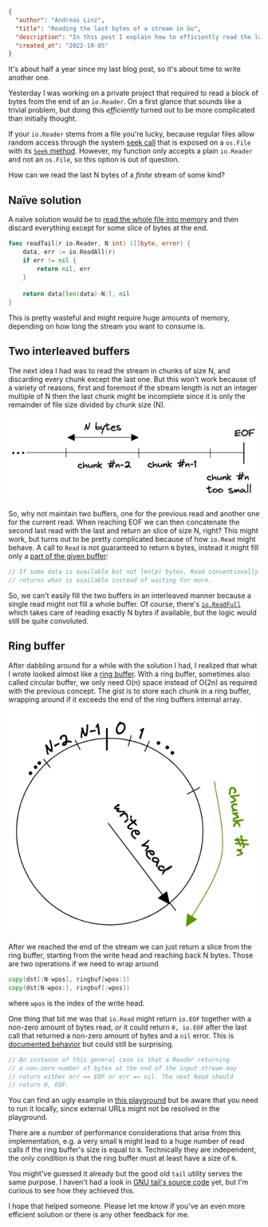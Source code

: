```json
{
  "author": "Andreas Linz",
  "title": "Reading the last bytes of a stream in Go",
  "description": "In this post I explain how to efficiently read the last bytes of a stream of file, just like the good old tail utility.",
  "created_at": "2022-10-05"
}
``` 

It's about half a year since my last blog post, so it's about time to write another one.

Yesterday I was working on a private project that required to read a block of bytes from the end of an `io.Reader`.
On a first glance that sounds like a trivial problem, but doing this _efficiently_ turned out to be more complicated than initially thought.

If your `io.Reader` stems from a file you're lucky, because regular files allow random access through the system [seek call](https://man7.org/linux/man-pages/man2/lseek.2.html) that is exposed on a `os.File` with its [`Seek` method](https://pkg.go.dev/os#File.Seek).  However, my function only accepts a plain `io.Reader` and not an `os.File`, so this option is out of question.

How can we read the last N bytes of a _finite_ stream of some kind?

## Naïve solution

A naïve solution would be to [read the whole file into memory](https://pkg.go.dev/io#ReadAll) and then discard everything except for some slice of bytes at the end.

```go
func readTail(r io.Reader, N int) ([]byte, error) {
	data, err := io.ReadAll(r)
	if err != nil {
		return nil, err
	}

	return data[len(data)-N:], nil
}
```

This is pretty wasteful and might require huge amounts of memory, depending on how long the stream you want to consume is.

## Two interleaved buffers

The next idea I had was to read the stream in chunks of size N, and discarding every chunk except the last one.
But this won't work because of a variety of reasons, first and foremost if the stream length is not an integer multiple of N then the last chunk might be incomplete since it is only the remainder of file size divided by chunk size (N).

![illustration of an unaligned read](unalinged-end-of-file-read.png)

So, why not maintain two buffers, one for the previous read and another one for the current read.
When reaching EOF we can then concatenate the second last read with the last and return an slice of size N, right?
This might work, but turns out to be pretty complicated because of how `io.Read` might behave.
A call to `Read` is not guaranteed to return `N` bytes, instead it might fill only a [part of the given buffer](https://cs.opensource.google/go/go/+/refs/tags/go1.19.2:src/io/io.go;l=60-61):

```go
// If some data is available but not len(p) bytes, Read conventionally
// returns what is available instead of waiting for more.
```

So, we can't easily fill the two buffers in an interleaved manner because a single read might not fill a whole buffer.
Of course, there's [`io.ReadFull`](https://pkg.go.dev/io#ReadFull) which takes care of reading exactly N bytes if available, but the logic would still be quite convoluted.

## Ring buffer

After dabbling around for a while with the solution I had, I realized that what I wrote looked almost like a [ring buffer](https://en.wikipedia.org/wiki/Circular_buffer).
With a ring buffer, sometimes also called circular buffer, we only need O(n) space instead of O(2n) as required with the previous concept.
The gist is to store each chunk in a ring buffer, wrapping around if it exceeds the end of the ring buffers internal array.

![illustration of reading chunks with a ring buffer](ring-buffer-end-of-file-read.png)

After we reached the end of the stream we can just return a slice from the ring buffer, starting from the write head and reaching back N bytes.
Those are two operations if we need to wrap around

```go
copy(dst[:N-wpos], ringbuf[wpos:])
copy(dst[N-wpos:], ringbuf[:wpos])
```

where `wpos` is the index of the write head.

One thing that bit me was that `io.Read` might return `io.EOF` together with a non-zero amount of bytes read, _or_ it could return `0, io.EOF` after the last call that returned a non-zero amount of bytes and a `nil` error.
This is [documented behavior](https://cs.opensource.google/go/go/+/refs/tags/go1.19.2:src/io/io.go;l=83) but could still be surprising.

```go
// An instance of this general case is that a Reader returning
// a non-zero number of bytes at the end of the input stream may
// return either err == EOF or err == nil. The next Read should
// return 0, EOF.
```

You can find an ugly example in [this playground](https://go.dev/play/p/M-WcpkVviGV) but be aware that you need to run it locally, since external URLs might not be resolved in the playground.

There are a number of performance considerations that arise from this implementation, e.g. a very small `N` might lead to a huge number of read calls if the ring buffer's size is equal to `N`.
Technically they are independent, the only condition is that the ring buffer must at least have a size of `N`.

You might've guessed it already but the good old `tail` utility serves the same purpose.  I haven't had a look in [GNU tail's source code](https://github.com/coreutils/coreutils/blob/master/src/tail.c) yet, but I'm curious to see how they achieved this.

I hope that helped someone.
Please let me know if you've an even more efficient solution or there is any other feedback for me.